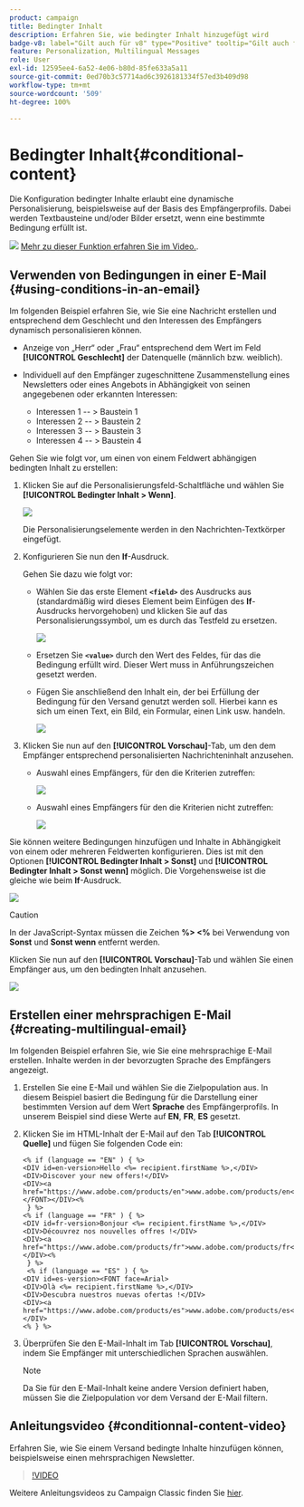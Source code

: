 ```yaml
---
product: campaign
title: Bedingter Inhalt
description: Erfahren Sie, wie bedingter Inhalt hinzugefügt wird
badge-v8: label="Gilt auch für v8" type="Positive" tooltip="Gilt auch für Campaign v8"
feature: Personalization, Multilingual Messages
role: User
exl-id: 12595ee4-6a52-4e06-b80d-85fe633a5a11
source-git-commit: 0ed70b3c57714ad6c3926181334f57ed3b409d98
workflow-type: tm+mt
source-wordcount: '509'
ht-degree: 100%

---
```


# Bedingter Inhalt{#conditional-content}

Die Konfiguration bedingter Inhalte erlaubt eine dynamische Personalisierung, beispielsweise auf der Basis des Empfängerprofils. Dabei werden Textbausteine und/oder Bilder ersetzt, wenn eine bestimmte Bedingung erfüllt ist.

![](assets/do-not-localize/how-to-video.png) [Mehr zu dieser Funktion erfahren Sie im Video.](#conditionnal-content-video).


## Verwenden von Bedingungen in einer E-Mail {#using-conditions-in-an-email}

Im folgenden Beispiel erfahren Sie, wie Sie eine Nachricht erstellen und entsprechend dem Geschlecht und den Interessen des Empfängers dynamisch personalisieren können.

* Anzeige von „Herr“ oder „Frau“ entsprechend dem Wert im Feld **[!UICONTROL Geschlecht]** der Datenquelle (männlich bzw. weiblich).
* Individuell auf den Empfänger zugeschnittene Zusammenstellung eines Newsletters oder eines Angebots in Abhängigkeit von seinen angegebenen oder erkannten Interessen:

   * Interessen 1 -- > Baustein 1
   * Interessen 2 -- > Baustein 2
   * Interessen 3 -- > Baustein 3
   * Interessen 4 -- > Baustein 4

Gehen Sie wie folgt vor, um einen von einem Feldwert abhängigen bedingten Inhalt zu erstellen:

1. Klicken Sie auf die Personalisierungsfeld-Schaltfläche und wählen Sie **[!UICONTROL Bedingter Inhalt > Wenn]**.

   ![](assets/s_ncs_user_conditional_content02.png)

   Die Personalisierungselemente werden in den Nachrichten-Textkörper eingefügt.

1. Konfigurieren Sie nun den **If**-Ausdruck.

   Gehen Sie dazu wie folgt vor:

   * Wählen Sie das erste Element **`<field>`** des Ausdrucks aus (standardmäßig wird dieses Element beim Einfügen des **If**-Ausdrucks hervorgehoben) und klicken Sie auf das Personalisierungssymbol, um es durch das Testfeld zu ersetzen.

     ![](assets/s_ncs_user_conditional_content03.png)

   * Ersetzen Sie **`<value>`** durch den Wert des Feldes, für das die Bedingung erfüllt wird. Dieser Wert muss in Anführungszeichen gesetzt werden.
   * Fügen Sie anschließend den Inhalt ein, der bei Erfüllung der Bedingung für den Versand genutzt werden soll. Hierbei kann es sich um einen Text, ein Bild, ein Formular, einen Link usw. handeln.

     ![](assets/s_ncs_user_conditional_content04.png)

1. Klicken Sie nun auf den **[!UICONTROL Vorschau]**-Tab, um den dem Empfänger entsprechend personalisierten Nachrichteninhalt anzusehen.

   * Auswahl eines Empfängers, für den die Kriterien zutreffen:

     ![](assets/s_ncs_user_conditional_content05.png)

   * Auswahl eines Empfängers für den die Kriterien nicht zutreffen:

     ![](assets/s_ncs_user_conditional_content06.png)

Sie können weitere Bedingungen hinzufügen und Inhalte in Abhängigkeit von einem oder mehreren Feldwerten konfigurieren. Dies ist mit den Optionen **[!UICONTROL Bedingter Inhalt > Sonst]** und **[!UICONTROL Bedingter Inhalt > Sonst wenn]** möglich. Die Vorgehensweise ist die gleiche wie beim **If**-Ausdruck.

![](assets/s_ncs_user_conditional_content07.png)

>[!CAUTION]
>
>In der JavaScript-Syntax müssen die Zeichen **%> &lt;%** bei Verwendung von **Sonst** und **Sonst wenn** entfernt werden.

Klicken Sie nun auf den **[!UICONTROL Vorschau]**-Tab und wählen Sie einen Empfänger aus, um den bedingten Inhalt anzusehen.

![](assets/s_ncs_user_conditional_content08.png)

## Erstellen einer mehrsprachigen E-Mail {#creating-multilingual-email}

Im folgenden Beispiel erfahren Sie, wie Sie eine mehrsprachige E-Mail erstellen. Inhalte werden in der bevorzugten Sprache des Empfängers angezeigt.

1. Erstellen Sie eine E-Mail und wählen Sie die Zielpopulation aus. In diesem Beispiel basiert die Bedingung für die Darstellung einer bestimmten Version auf dem Wert **Sprache** des Empfängerprofils. In unserem Beispiel sind diese Werte auf **EN**, **FR**, **ES** gesetzt.
1. Klicken Sie im HTML-Inhalt der E-Mail auf den Tab **[!UICONTROL Quelle]** und fügen Sie folgenden Code ein:

   ```
   <% if (language == "EN" ) { %>
   <DIV id=en-version>Hello <%= recipient.firstName %>,</DIV>
   <DIV>Discover your new offers!</DIV>
   <DIV><a href="https://www.adobe.com/products/en">www.adobe.com/products/en</A></FONT></DIV><%
    } %>
   <% if (language == "FR" ) { %>
   <DIV id=fr-version>Bonjour <%= recipient.firstName %>,</DIV>
   <DIV>Découvrez nos nouvelles offres !</DIV>
   <DIV><a href="https://www.adobe.com/products/fr">www.adobe.com/products/fr</A></DIV><%
    } %>
    <% if (language == "ES" ) { %>
   <DIV id=es-version><FONT face=Arial>
   <DIV>Olà <%= recipient.firstName %>,</DIV>
   <DIV>Descubra nuestros nuevas ofertas !</DIV>
   <DIV><a href="https://www.adobe.com/products/es">www.adobe.com/products/es</A></DIV>
   <% } %>
   ```

1. Überprüfen Sie den E-Mail-Inhalt im Tab **[!UICONTROL Vorschau]**, indem Sie Empfänger mit unterschiedlichen Sprachen auswählen.

   >[!NOTE]
   >
   >Da Sie für den E-Mail-Inhalt keine andere Version definiert haben, müssen Sie die Zielpopulation vor dem Versand der E-Mail filtern.

## Anleitungsvideo {#conditionnal-content-video}

Erfahren Sie, wie Sie einem Versand bedingte Inhalte hinzufügen können, beispielsweise einen mehrsprachigen Newsletter.

>[!VIDEO](https://video.tv.adobe.com/v/30082?quality=12&captions=ger)

Weitere Anleitungsvideos zu Campaign Classic finden Sie [hier](https://experienceleague.adobe.com/docs/campaign-classic-learn/tutorials/overview.html?lang=de).
